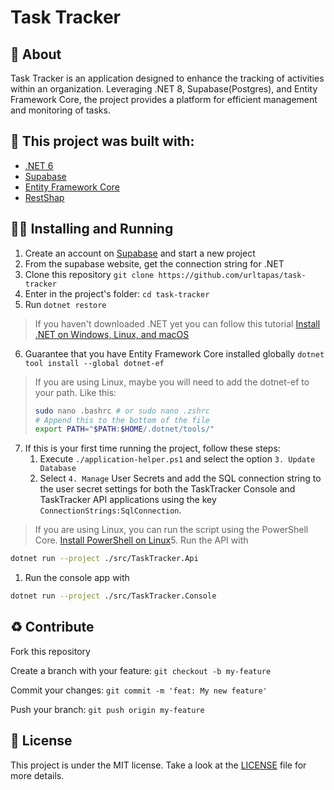 # Task Tracker

## 📖 About

Task Tracker is an application designed to enhance the tracking of  activities within an organization. Leveraging .NET 8, Supabase(Postgres), and Entity Framework Core, the project provides a platform for efficient management and monitoring of tasks.

## 🧱 This project was built with:

- [.NET 6](https://dotnet.microsoft.com/pt-br/download/dotnet/8.0)
- [Supabase](https://supabase.com/)
- [Entity Framework Core](https://github.com/dotnet/efcore)
- [RestShap](https://restsharp.dev/)

## 🚶‍♂️ Installing and Running

1. Create an account on [Supabase](https://supabase.com/dashboard/sign-in?returnTo=%2Fprojects) and start a new project
2. From the supabase website, get the connection string for .NET
3. Clone this repository `git clone https://github.com/urltapas/task-tracker`
4. Enter in the project's folder: `cd task-tracker`
5. Run `dotnet restore`

> If you haven't downloaded .NET yet you can follow this tutorial [Install .NET on Windows, Linux, and macOS](https://learn.microsoft.com/en-us/dotnet/core/install/)

6. Guarantee that you have Entity Framework Core installed globally `dotnet tool install --global dotnet-ef`

> If you are using Linux, maybe you will need to add the dotnet-ef to your path.
> Like this:
>
> ```bash
> sudo nano .bashrc # or sudo nano .zshrc
> # Append this to the bottom of the file
> export PATH="$PATH:$HOME/.dotnet/tools/"
> ```

7. If this is your first time running the project, follow these steps:
   1. Execute `./application-helper.ps1` and select the option `3. Update Database`
   2. Select `4. Manage` User Secrets and add the SQL connection string to the user secret settings for both the TaskTracker Console and TaskTracker API applications using the key `ConnectionStrings:SqlConnection`.

> If you are using Linux, you can run the script using the PowerShell Core. [Install PowerShell on Linux](https://learn.microsoft.com/en-us/powershell/scripting/install/installing-powershell-on-linux?view=powershell-7.4)5.  Run the API with

```bash
dotnet run --project ./src/TaskTracker.Api
```

1. Run the console app with

```bash
dotnet run --project ./src/TaskTracker.Console
```

## ♻ Contribute

Fork this repository

Create a branch with your feature: `git checkout -b my-feature`

Commit your changes: `git commit -m 'feat: My new feature'`

Push your branch: `git push origin my-feature`

## 📃 License

This project is under the MIT license. Take a look at the [LICENSE](LICENSE) file for more details.
